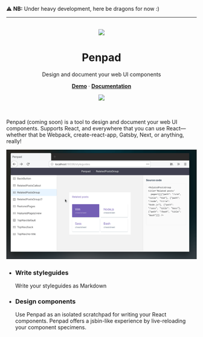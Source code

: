:warning: **NB:** Under heavy development, here be dragons for now :)

---

<p align='center'>
<br><img src='https://user-images.githubusercontent.com/74385/47948807-e0779800-df72-11e8-81e8-68ec5c61de46.png' width='160'><br>
</p>

<h1 align='center'>
Penpad
</h1>

<p align='center'>
Design and document your web UI components
</p>

<p align='center'>
<a href='https://penpad-demo.netlify.com/penpad'><strong>Demo</strong></a>
·
<a href='./docs/index.md'><strong>Documentation</strong></a>
</p>

<p align='center'>
<img src='https://img.shields.io/badge/build-pending-lightgrey.svg'>
</p>

<br>

Penpad (coming soon) is a tool to design and document your web UI components. Supports React, and everywhere that you can use React&mdash;whether that be Webpack, create-react-app, Gatsby, Next, or anything, really!

<p align='center'>
<img src='docs/screencasts/2019-04-12-specimens.gif' alt='Screencast' />
</p>

- <h3>Write styleguides</h3> Write your styleguides as Markdown
- <h3>Design components</h3> Use Penpad as an isolated scratchpad for writing your React components. Penpad offers a jsbin-like experience by live-reloading your component specimens.
